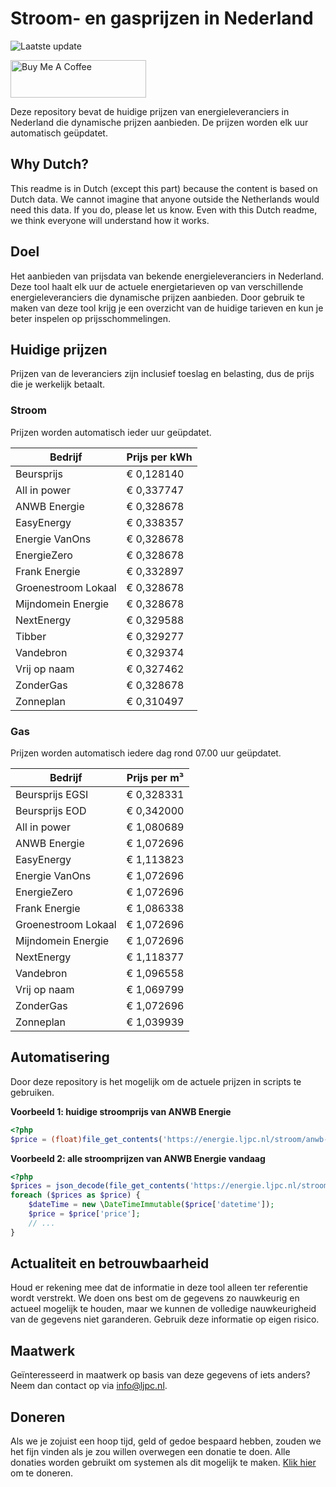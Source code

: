 # Stroom- en gasprijzen in Nederland

![Laatste update](https://img.shields.io/badge/laatste%20update-2023--06--28%2018%3A00%20CET-brightgreen)

<a href="https://www.buymeacoffee.com/Lars-" target="_blank"><img src="https://cdn.buymeacoffee.com/buttons/v2/default-orange.png" alt="Buy Me A Coffee" height="60" style="height: 60px !important;width: 217px !important;" ></a>

Deze repository bevat de huidige prijzen van energieleveranciers in Nederland die dynamische prijzen aanbieden. De prijzen worden elk uur automatisch geüpdatet.

## Why Dutch?

This readme is in Dutch (except this part) because the content is based on Dutch data. We cannot imagine that anyone outside the Netherlands would need this data. If you do, please let us know. Even with this Dutch readme, we think
everyone will understand how it works.

## Doel

Het aanbieden van prijsdata van bekende energieleveranciers in Nederland. Deze tool haalt elk uur de actuele energietarieven op van verschillende energieleveranciers die dynamische prijzen aanbieden. Door gebruik te maken van deze tool
krijg je een overzicht van de huidige tarieven en kun je beter inspelen op prijsschommelingen.

## Huidige prijzen

Prijzen van de leveranciers zijn inclusief toeslag en belasting, dus de prijs die je werkelijk betaalt.

### Stroom

Prijzen worden automatisch ieder uur geüpdatet.

 Bedrijf | Prijs per kWh 
---------|---------------
Beursprijs | € 0,128140
All in power | € 0,337747
ANWB Energie | € 0,328678
EasyEnergy | € 0,338357
Energie VanOns | € 0,328678
EnergieZero | € 0,328678
Frank Energie | € 0,332897
Groenestroom Lokaal | € 0,328678
Mijndomein Energie | € 0,328678
NextEnergy | € 0,329588
Tibber | € 0,329277
Vandebron | € 0,329374
Vrij op naam | € 0,327462
ZonderGas | € 0,328678
Zonneplan | € 0,310497


### Gas

Prijzen worden automatisch iedere dag rond 07.00 uur geüpdatet.

 Bedrijf | Prijs per m³ 
---------|--------------
Beursprijs EGSI | € 0,328331
Beursprijs EOD | € 0,342000
All in power | € 1,080689
ANWB Energie | € 1,072696
EasyEnergy | € 1,113823
Energie VanOns | € 1,072696
EnergieZero | € 1,072696
Frank Energie | € 1,086338
Groenestroom Lokaal | € 1,072696
Mijndomein Energie | € 1,072696
NextEnergy | € 1,118377
Vandebron | € 1,096558
Vrij op naam | € 1,069799
ZonderGas | € 1,072696
Zonneplan | € 1,039939


## Automatisering

Door deze repository is het mogelijk om de actuele prijzen in scripts te gebruiken.

**Voorbeeld 1: huidige stroomprijs van ANWB Energie**

```php
<?php
$price = (float)file_get_contents('https://energie.ljpc.nl/stroom/anwb-energie-nu.txt');

```

**Voorbeeld 2: alle stroomprijzen van ANWB Energie vandaag**

```php
<?php
$prices = json_decode(file_get_contents('https://energie.ljpc.nl/stroom/all-in-power-vandaag.json'),true);
foreach ($prices as $price) {
    $dateTime = new \DateTimeImmutable($price['datetime']);
    $price = $price['price'];
    // ...
}
```

## Actualiteit en betrouwbaarheid

Houd er rekening mee dat de informatie in deze tool alleen ter referentie wordt verstrekt. We doen ons best om de gegevens zo nauwkeurig en actueel mogelijk te houden, maar we kunnen de volledige nauwkeurigheid van de gegevens niet
garanderen. Gebruik deze informatie op eigen risico.

## Maatwerk

Geïnteresseerd in maatwerk op basis van deze gegevens of iets anders? Neem dan contact op
via [info@ljpc.nl](mailto:info@ljpc.nl?subject=Energie%20prijzen).

## Doneren

Als we je zojuist een hoop tijd, geld of gedoe bespaard hebben, zouden we het fijn vinden als je zou willen overwegen een
donatie te doen. Alle donaties worden gebruikt om systemen als dit mogelijk te
maken. [Klik hier](https://www.buymeacoffee.com/Lars-) om te doneren.
